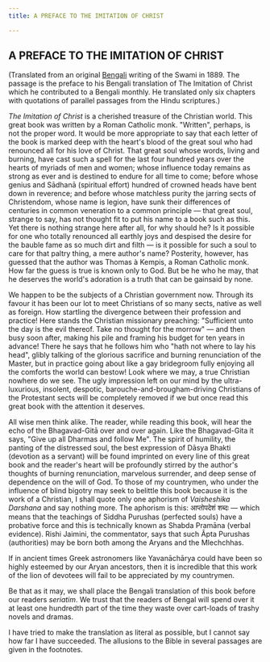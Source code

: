 ```yaml
---
title: A PREFACE TO THE IMITATION OF CHRIST

---
```





  

## A PREFACE TO THE IMITATION OF CHRIST

(Translated from an original [Bengali](b6013_preface.pdf) writing of the
Swami in 1889. The passage is the preface to his Bengali translation of
The Imitation of Christ which he contributed to a Bengali monthly. He
translated only six chapters with quotations of parallel passages from
the Hindu scriptures.)

*The Imitation of Christ* is a cherished treasure of the Christian
world. This great book was written by a Roman Catholic monk. "Written",
perhaps, is not the proper word. It would be more appropriate to say
that each letter of the book is marked deep with the heart's blood of
the great soul who had renounced all for his love of Christ. That great
soul whose words, living and burning, have cast such a spell for the
last four hundred years over the hearts of myriads of men and women;
whose influence today remains as strong as ever and is destined to
endure for all time to come; before whose genius and Sādhanā (spiritual
effort) hundred of crowned heads have bent down in reverence; and before
whose matchless purity the jarring sects of Christendom, whose name is
legion, have sunk their differences of centuries in common veneration to
a common principle — that great soul, strange to say, has not thought
fit to put his name to a book such as this. Yet there is nothing strange
here after all, for why should he? Is it possible for one who totally
renounced all earthly joys and despised the desire for the bauble fame
as so much dirt and filth — is it possible for such a soul to care for
that paltry thing, a mere author's name? Posterity, however, has guessed
that the author was Thomas à Kempis, a Roman Catholic monk. How far the
guess is true is known only to God. But be he who he may, that he
deserves the world's adoration is a truth that can be gainsaid by none.

We happen to be the subjects of a Christian government now. Through its
favour it has been our lot to meet Christians of so many sects, native
as well as foreign. How startling the divergence between their
profession and practice! Here stands the Christian missionary preaching:
"Sufficient unto the day is the evil thereof. Take no thought for the
morrow" — and then busy soon after, making his pile and framing his
budget for ten years in advance! There he says that he follows him who
"hath not where to lay his head", glibly talking of the glorious
sacrifice and burning renunciation of the Master, but in practice going
about like a gay bridegroom fully enjoying all the comforts the world
can bestow! Look where we may, a true Christian nowhere do we see. The
ugly impression left on our mind by the ultra-luxurious, insolent,
despotic, barouche-and-brougham-driving Christians of the Protestant
sects will be completely removed if we but once read this great book
with the attention it deserves.

All wise men think alike. The reader, while reading this book, will hear
the echo of the Bhagavad-Gitā over and over again. Like the
Bhagavad-Gita it says, "Give up all Dharmas and follow Me". The spirit
of humility, the panting of the distressed soul, the best expression of
Dāsya Bhakti (devotion as a servant) will be found imprinted on every
line of this great book and the reader's heart will be profoundly
stirred by the author's thoughts of burning renunciation, marvelous
surrender, and deep sense of dependence on the will of God. To those of
my countrymen, who under the influence of blind bigotry may seek to
belittle this book because it is the work of a Christian, I shall quote
only one aphorism of *Vaisheshika Darshana* and say nothing more. The
aphorism is this: आप्तोपदेशं शब्दः — which means that the teachings of
Siddha Purushas (perfected souls) have a probative force and this is
technically known as Shabda Pramāna (verbal evidence). Rishi Jaimini,
the commentator, says that such Âpta Purushas (authorities) may be born
both among the Aryans and the Mlechchhas.

If in ancient times Greek astronomers like Yavanāchārya could have been
so highly esteemed by our Aryan ancestors, then it is incredible that
this work of the lion of devotees will fail to be appreciated by my
countrymen.

Be that as it may, we shall place the Bengali translation of this book
before our readers *seriatim*. We trust that the readers of Bengal will
spend over it at least one hundredth part of the time they waste over
cart-loads of trashy novels and dramas.

I have tried to make the translation as literal as possible, but I
cannot say how far I have succeeded. The allusions to the Bible in
several passages are given in the footnotes.


